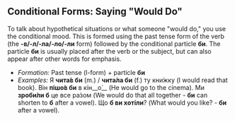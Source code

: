 ## Conditional Forms: Saying "Would Do"

To talk about hypothetical situations or what someone "would do," you use the conditional mood. This is formed using the past tense form of the verb (the __-в/-л/-ла/-ло/-ли__ form) followed by the conditional particle __би__. The particle __би__ is usually placed after the verb or the subject, but can also appear after other words for emphasis.

*   _Formation:_ Past tense (l-form) + particle __би__
*   _Examples:_ Я __чита́в би__ (m.) / __чита́ла би__ (f.) ту кни́жку (I would read that book). Він __пішо́в би__ в кін__о́__ (He would go to the cinema). Ми __зроби́ли б__ це все ра́зом (We would do that all together - __би__ can shorten to __б__ after a vowel). Що __б ви хотíли__? (What would you like? - __би__ after a vowel).